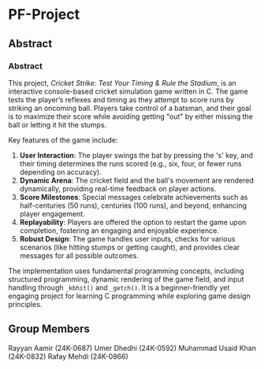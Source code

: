 # PF-Project
## Abstract
### Abstract
This project, *Cricket Strike: Test Your Timing & Rule the Stadium*, is an interactive console-based cricket simulation game written in C. The game tests the player’s reflexes and timing as they attempt to score runs by striking an oncoming ball. Players take control of a batsman, and their goal is to maximize their score while avoiding getting "out" by either missing the ball or letting it hit the stumps.

Key features of the game include:
1. **User Interaction**: The player swings the bat by pressing the 's' key, and their timing determines the runs scored (e.g., six, four, or fewer runs depending on accuracy).
2. **Dynamic Arena**: The cricket field and the ball's movement are rendered dynamically, providing real-time feedback on player actions.
3. **Score Milestones**: Special messages celebrate achievements such as half-centuries (50 runs), centuries (100 runs), and beyond, enhancing player engagement.
4. **Replayability**: Players are offered the option to restart the game upon completion, fostering an engaging and enjoyable experience.
5. **Robust Design**: The game handles user inputs, checks for various scenarios (like hitting stumps or getting caught), and provides clear messages for all possible outcomes.

The implementation uses fundamental programming concepts, including structured programming, dynamic rendering of the game field, and input handling through `_kbhit()` and `_getch()`. It is a beginner-friendly yet engaging project for learning C programming while exploring game design principles.

## Group Members
Rayyan Aamir (24K-0687)
Umer Dhedhi (24K-0592)
Muhammad Usaid Khan (24K-0832)
Rafay Mehdi (24K-0866)
